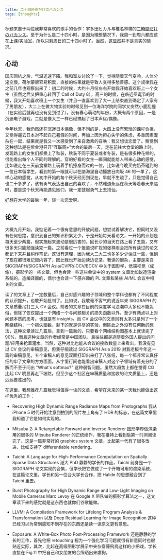 ```yaml
---
title: 二十四時間だけのバカンス
tags: [thoughts]
---
```


标题来自于两位我非常喜欢的歌手的合作：宇多田ヒカル与椎名林檎的[二時間だけのバカンス](https://ja.wikipedia.org/wiki/Fantome)。至于为什么是二十四小时，是因为理想情况下，我周一到周六都应该在上课/实验室，所以只剩周日的二十四小时了。当然，这显然并不是真实的情况。  

<!--more-->

## 心动

国庆回杭之后，气温迅速下降。我和室友讨论了一下，觉得随着天气变冷，人体分泌变慢，荷尔蒙很容易积累，直接的结果就是导致人变得多愁善感。这个规律我在之前几年也观察出来了：初二的时候，大约十月份左右开始我开始喜欢班上一个女生（虽然之后又把重心转回了 Call of Duty 8），高三的时候，在临近圣诞节的时候，我又开始喜欢班上一个女生（并且一直喜欢到了大一上结束直到确定了人家有了男朋友），大二上在做大物实验的时候见到一位海洋学院的同学又突然小鹿乱撞（在实验后就再也没有见到过了）。没有春心萌动的年份，大概有两个原因，一是沉迷电子游戏，二就是像大三一样已经搞起了日本声优/偶像。

今年秋天，我仍然还在沉迷日本偶像，但不同的是，大四上没有繁琐的课程负担，又觉得遛去日本对不起自己暑假的时间，再加上因为担心失学的焦虑，多重因素混杂在一起，结果就是我又一次感受到了来自激素的召唤：我又想谈恋爱了。察觉到这种想法是在紫金港召开“互联网+”大会的最后一天，走在前往大食堂的路上时，发现路上的女生们都换上了秋装，秋装不同于夏装或者冬装，是有很多种花样的，很能看出每个人不同的理解的。穿的好看的女生一瞬间就能给人带来心动的感觉，比如说走在三天前食堂路上玩着手机擦身而过的一位，比如说今晚买完奶茶碰到的一位日本留学生，看到的第一眼就可以在脑海里自动播放日向坂 46 的一单了。这样心动的感觉，从初中开始的每个秋天经历到现在，早就不生疏了，只是觉得自己也二十多岁了，该有勇气表达出自己的喜欢了，不然难道永远在秋天等着春天来临吗，要是这个秋天再能遇见她们，我一定鼓起勇气上去搭讪。

好想在大学的最后一年，谈一次恋爱啊。

## 论文

大概九月开始，我惦记着一个很有意思的开放问题，想尝试着解决它，但同时又没有任何思路，意识到自己的知识积累太少，于是开始每天看论文，一开始的计划是每天至少两篇，但实施起来波动是很厉害的，回长沙的当天在路上看了五篇，又有很多天只能勉强读完一篇。之前看过一个报道说旷视的张祥雨会把所有读过的论文都记下来并且稍作笔记，这很有道理，因为我大二大三也多多少少读过一些，但到了现在都很难记起内容了，因此我也开始边读边记录。我读的很杂，主要是来自 SIGGRAPH/SIGGRAPH Asia/CVPR/ICCV/ECCV 中关于图形学，低端视觉（成像），摄影学的一些文章，但也会读一些这些会议中的 system 文章比如说造渲染系统的，造编译器的，偶尔也会读一下感兴趣的 PL 文章和某些 AI/ML 会议中相关的文章。

读了的文章上了一定数量后，自己对感兴趣的子领域和整个学科也都有了不同程度的认识提升，也敢开始批判了。比如说，我敢毫不客气的说近年来 SIGGRAPH 的文章质量吊打三大 CV 会议。前者的文章在目前的深度学习浪潮中大多也不能免俗，但除了仅仅提出一个网络一个与问题相关的损失函数以外，至少有两点以上对问题本质的思考，也就是有 insights。而 CV 会议中的文章则有太多只是列了一个网络结构，一个损失函数，剩下的就是详尽的实验，但除此之外没有任何新的想法，这种文章读过几篇后，拿到一篇新的，只要看个网络结构图基本上就读完了 90%，而且这种文章的作者经常是中国团队，且往往都是追随着外国人提出的问题/应用来抢着灌水。当然，这种对比也能从会议的接收数量上来看出，我没有见过 CV 会议的审稿意见，但我仔细读过 SIGGRAPH Asia 2019 对我老板今年这一篇的审稿意见，五个审稿人的意见双面打印出来打了八张纸，每一个都非常认真仔细的申了文章的方方面面，从字里行间也能看出审稿人对这个子领域有着充分的了解而不至于问出 "What's softmax?" 这种弱智问题。虽然大趋势上都在觉得 CG 比起 CV 明显再走下坡路，但至少这个社区在审稿质量和接收的论文质量上，还是远远要胜出的。

在这里，我想推荐几篇我觉得值得一读的文章，希望在未来的某一天我也能做出这样优秀的工作：

- Recovering High Dynamic Range Radiance Maps from Photographs 我从 iPhone 5 时代开始注意到拍到的照片左上角有了 HDR 的标志，在这篇文章里我知道了它是如何实现的。

- Mitsuba 2: A Retargetable Forward and Inverse Renderer 图形学界做渲染用的很多的 Mitsuba Renderer 的正统续作，我在推特上看到后第一时间阅读完了，这是一篇非常好的 graphics system 文章，比起第一代有了很多改进，比如支持了 differentiable rendering。

- Taichi: A Language for High-Performance Computation on Spatially Sparse Data Structures 港大 PhD 静静的学长的作品，Taichi 前身是一个 SIGGRAPH 论文实现的合集，但学长把它做成了一个开箱可用的渲染系统，在这篇论文里，学长和另一位台大学长合作，把 Halide 的思想融合到了 Taichi 里去。

- Burst Photography for High Dynamic Range and Low-Light Imaging on Mobile Cameras Marc Levoy 在 Google X 带队做的摄影学算法之一，这文章读下来的感觉就是这东西也就你们谷歌能做。

- LLVM: A Compilation Framework for Lifelong Program Analysis & Transformation 以及 Deep Residual Learning for Image Recognition 这种已经习以为常到感知不到存在的东西还是读一读原文更有意思。

- Exposure: A White-Box Photo Post-Processing Framework 还是静静的学长的工作，首先他把 retouching 视为一个强化学习问题就很有新意同时也很贴近实际，其次，比起在高级图形学展示中夹杂齋藤飛鳥这样的小把戏，学长直接在 Fig.11 中把自己和女朋友的合照晒出来虐狗。